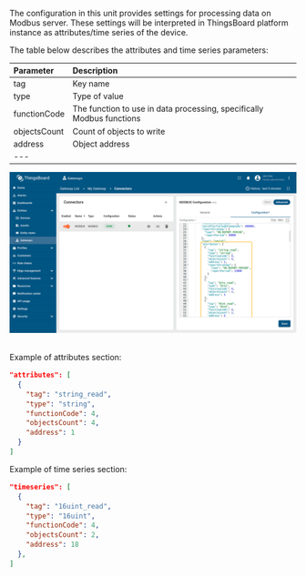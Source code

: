 The configuration in this unit provides settings for processing data on Modbus server. These settings will be interpreted in ThingsBoard platform instance as attributes/time series of the device.

The table below describes the attributes and time series parameters:

| **Parameter** | **Description**                                                       |
|:--------------|:----------------------------------------------------------------------
| tag           | Key name                                                              |
| type          | Type of value                                                         | 
| functionCode  | The function to use in data processing, specifically Modbus functions |
| objectsCount  | Count of objects to write                                             | 
| address       | Object address                                                        |
| ---           

![image](/images/gateway/modbus-connector/attributes-advanced-1-ce.png)

<br>
Example of attributes section:

```json
"attributes": [
  {
    "tag": "string_read",
    "type": "string",
    "functionCode": 4,
    "objectsCount": 4,
    "address": 1
  }
]
```

Example of time series section:

```json
"timeseries": [
  {
    "tag": "16uint_read",
    "type": "16uint",
    "functionCode": 4,
    "objectsCount": 2,
    "address": 18
  },
]
```
